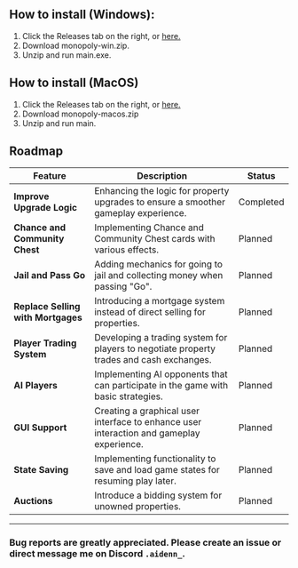## How to install (Windows):
1. Click the Releases tab on the right, or [here.](https://github.com/aidenbok203/Monopoly/releases)
2. Download monopoly-win.zip.
3. Unzip and run main.exe.

## How to install (MacOS) 
1. Click the Releases tab on the right, or [here.](https://github.com/aidenbok203/Monopoly/releases)
2. Download monopoly-macos.zip
3. Unzip and run main.


<!-- ROADMAP -->
## Roadmap


| Feature                            | Description                                                  | Status        |
|------------------------------------|--------------------------------------------------------------|---------------|
| **Improve Upgrade Logic** | Enhancing the logic for property upgrades to ensure a smoother gameplay experience. | Completed |
| **Chance and Community Chest** | Implementing Chance and Community Chest cards with various effects. | Planned |
| **Jail and Pass Go** | Adding mechanics for going to jail and collecting money when passing "Go". | Planned |
| **Replace Selling with Mortgages** | Introducing a mortgage system instead of direct selling for properties. | Planned |
| **Player Trading System** | Developing a trading system for players to negotiate property trades and cash exchanges. | Planned |
| **AI Players** | Implementing AI opponents that can participate in the game with basic strategies. | Planned |
| **GUI Support** | Creating a graphical user interface to enhance user interaction and gameplay experience. | Planned |
| **State Saving** | Implementing functionality to save and load game states for resuming play later. | Planned |
| **Auctions** | Introduce a bidding system for unowned properties. | Planned |

---

### Bug reports are greatly appreciated. Please create an issue or direct message me on Discord `.aidenn_`.
